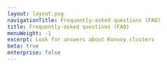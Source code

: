 ```yaml
---
layout: layout.pug
navigationTitle: Frequently-asked questions (FAQ)
title: Frequently-asked questions (FAQ)
menuWeight: -1
excerpt: Look for answers about Konvoy clusters
beta: true
enterprise: false
---
```


